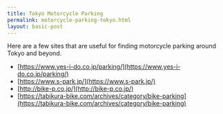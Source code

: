 ```yaml
---
title: Tokyo Motorcycle Parking
permalink: motorcycle-parking-tokyo.html
layout: basic-post
---
```


Here are a few sites that are useful for finding motorcycle parking around Tokyo and beyond.

- [https://www.yes-i-do.co.jp/parking/](https://www.yes-i-do.co.jp/parking/)
- [https://www.s-park.jp/](https://www.s-park.jp/)
- [http://bike-p.co.jp/](http://bike-p.co.jp/)
- [https://tabikura-bike.com/archives/category/bike-parking](https://tabikura-bike.com/archives/category/bike-parking)
